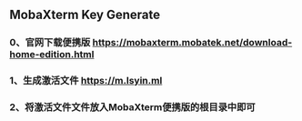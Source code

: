 
## MobaXterm Key Generate

### 0、官网下载便携版 https://mobaxterm.mobatek.net/download-home-edition.html
### 1、生成激活文件   https://m.lsyin.ml
### 2、将激活文件文件放入MobaXterm便携版的根目录中即可

